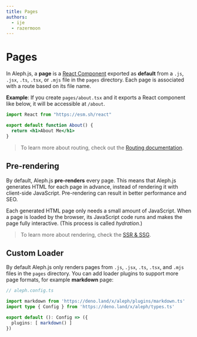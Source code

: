 ```yaml
---
title: Pages
authors:
  - ije
  - razermoon
---
```


# Pages

In Aleph.js, a **page** is a [React Component](https://reactjs.org/docs/components-and-props.html) exported as **default** from a `.js`, `.jsx`, `.ts`, `.tsx`, or `.mjs` file in the `pages` directory. Each page is associated with a route based on its file name.

**Example**: If you create `pages/about.tsx` and it exports a React component like below, it will be accessible at `/about`.

```jsx
import React from "https://esm.sh/react"

export default function About() {
  return <h1>About Me</h1>
}
```

> To learn more about routing, check out the [Routing documentation](/docs/basic-features/routing).

## Pre-rendering

By default, Aleph.js **pre-renders** every page. This means that Aleph.js generates HTML for each page in advance, instead of rendering it with client-side JavaScript. Pre-rendering can result in better performance and SEO.

Each generated HTML page only needs a small amount of JavaScript. When a page is loaded by the browser, its JavaScript code runs and makes the page fully interactive. (This process is called _hydration_.)

> To learn more about rendering, check the [SSR & SSG](/docs/basic-features/ssr-and-ssg).

## Custom Loader

By default Aleph.js only renders pages from `.js`, `.jsx`, `.ts`, `.tsx`, and `.mjs` files in the `pages` directory. You can add loader plugins to support more page formats, for example **markdown** page:

```ts
// aleph.config.ts

import markdown from 'https://deno.land/x/aleph/plugins/markdown.ts'
import type { Config } from 'https://deno.land/x/aleph/types.ts'

export default (): Config => ({
  plugins: [ markdown() ]
})
```